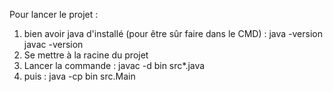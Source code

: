 Pour lancer le projet :
  1. bien avoir java d'installé (pour être sûr faire dans le CMD) :
      java -version
      javac -version
  2. Se mettre à la racine du projet
  3. Lancer la commande : javac -d bin src\*.java
  4. puis : java -cp bin src.Main

